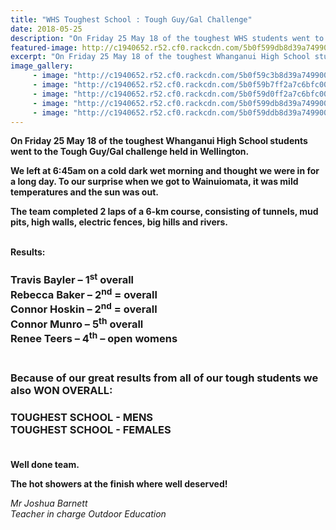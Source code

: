 ```yaml
---
title: "WHS Toughest School : Tough Guy/Gal Challenge"
date: 2018-05-25
description: "On Friday 25 May 18 of the toughest WHS students went to the Tough Guy/Gal challenge held in Wellington..."
featured-image: http://c1940652.r52.cf0.rackcdn.com/5b0f599db8d39a7499002125/gp-at-finish-line.gif
excerpt: "On Friday 25 May 18 of the toughest Whanganui High School students went to the Tough Guy/Gal challenge held in Wellington."
image_gallery:
     - image: "http://c1940652.r52.cf0.rackcdn.com/5b0f59c3b8d39a7499002127/finish-line-x2.othergif.gif"
     - image: "http://c1940652.r52.cf0.rackcdn.com/5b0f59b7ff2a7c6bfc0020d7/finish-line-x2.gif"
     - image: "http://c1940652.r52.cf0.rackcdn.com/5b0f59d0ff2a7c6bfc0020d9/finish-line-x3.gif"
     - image: "http://c1940652.r52.cf0.rackcdn.com/5b0f599db8d39a7499002125/gp-at-finish-line.gif"
     - image: "http://c1940652.r52.cf0.rackcdn.com/5b0f59ddb8d39a7499002129/receiving-awards.gif"
---
```


<p><strong>On Friday 25&nbsp;May 18 of the toughest Whanganui High School students went to the Tough Guy/Gal challenge held in Wellington.</strong></p>
<p><strong>We left at 6:45am on a cold dark wet morning and thought we were in for a long day. To our surprise when we got to Wainuiomata, it was mild temperatures and the sun was out.</strong></p>
<p><strong>The team completed 2 laps of a 6-km course, consisting of tunnels, mud pits, high walls, electric fences, big hills and rivers.<br /><br /></strong></p>
<p><strong>Results:</strong></p>
<h3>Travis Bayler &ndash; 1<sup>st</sup> overall<br />Rebecca Baker &ndash; 2<sup>nd</sup> = overall<br />Connor Hoskin &ndash; 2<sup>nd</sup> = overall<br />Connor Munro &ndash; 5<sup>th</sup> overall<br />Renee Teers &ndash; 4<sup>th</sup> &ndash; open womens</h3>
<h3><br />Because of our great results from all of our tough students we also WON OVERALL:&nbsp;</h3>
<h3>TOUGHEST SCHOOL - MENS<br />TOUGHEST SCHOOL - FEMALES<br /><br /></h3>
<p><strong>Well done team.</strong></p>
<p><strong>The hot showers at the finish where well deserved!</strong></p>
<p><em>Mr Joshua Barnett</em><br /><em>Teacher in charge Outdoor Education</em></p>

